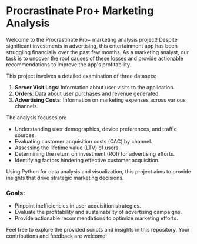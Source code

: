 # Procrastinate Pro+ Marketing Analysis

Welcome to the Procrastinate Pro+ marketing analysis project! Despite significant investments in advertising, this entertainment app has been struggling financially over the past few months. As a marketing analyst, our task is to uncover the root causes of these losses and provide actionable recommendations to improve the app's profitability.

This project involves a detailed examination of three datasets:

1. **Server Visit Logs**: Information about user visits to the application.
2. **Orders**: Data about user purchases and revenue generated.
3. **Advertising Costs**: Information on marketing expenses across various channels.

The analysis focuses on:

- Understanding user demographics, device preferences, and traffic sources.
- Evaluating customer acquisition costs (CAC) by channel.
- Assessing the lifetime value (LTV) of users.
- Determining the return on investment (ROI) for advertising efforts.
- Identifying factors hindering effective customer acquisition.

Using Python for data analysis and visualization, this project aims to provide insights that drive strategic marketing decisions.

### Goals:
- Pinpoint inefficiencies in user acquisition strategies.
- Evaluate the profitability and sustainability of advertising campaigns.
- Provide actionable recommendations to optimize marketing efforts.

Feel free to explore the provided scripts and insights in this repository. Your contributions and feedback are welcome!


